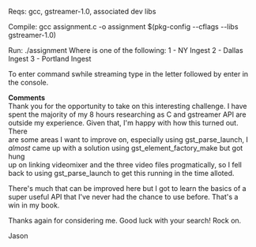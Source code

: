 Reqs: gcc, gstreamer-1.0, associated dev libs

Compile: gcc assignment.c -o assignment $(pkg-config --cflags --libs gstreamer-1.0)

Run: ./assignment <ingest option> <twitch stream id>
Where <ingest option> is one of the following:
1 - NY Ingest
2 - Dallas Ingest
3 - Portland Ingest

To enter command swhile streaming type in the letter followed by enter in the console.

**Comments**\
Thank you for the opportunity to take on this interesting challenge. I have\
spent the majority of my 8 hours researching as C and gstreamer API are\
outside my experience. Given that, I'm happy with how this turned out. There\
are some areas I want to improve on, especially using gst_parse_launch, I\
*almost* came up with a solution using gst_element_factory_make but got hung\
up on linking videomixer and the three video files progmatically, so I fell\
back to using gst_parse_launch to get this running in the time alloted.

There's much that can be improved here but I got to learn the basics of a\
super useful API that I've never had the chance to use before. That's a\
win in my book.

Thanks again for considering me. Good luck with your search! Rock on.

Jason
